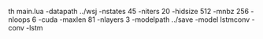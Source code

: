 th main.lua -datapath ../wsj -nstates 45 -niters 20  -hidsize 512 -mnbz 256 -nloops 6 -cuda -maxlen 81  -nlayers 3 -modelpath ../save -model lstmconv -conv -lstm



